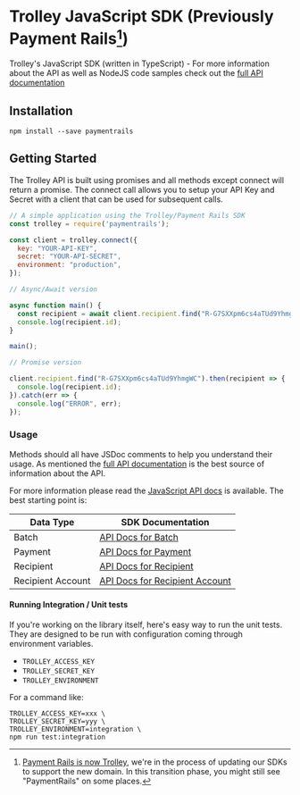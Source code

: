 # Trolley JavaScript SDK (Previously Payment Rails[^1])

Trolley's JavaScript SDK (written in TypeScript) - For more information about the API as well as NodeJS code samples check out the [full API documentation](https://docs.trolley.com)

[^1]: [Payment Rails is now Trolley](https://www.trolley.com/payment-rails-is-now-trolley-series-a), we're in the process of updating our SDKs to support the new domain. In this transition phase, you might still see "PaymentRails" on some places.

## Installation

    npm install --save paymentrails

## Getting Started

The Trolley API is built using promises and all methods except
connect will return a promise. The connect call allows you to setup
your API Key and Secret with a client that can be used for subsequent
calls.

```js
// A simple application using the Trolley/Payment Rails SDK
const trolley = require('paymentrails');

const client = trolley.connect({
  key: "YOUR-API-KEY",
  secret: "YOUR-API-SECRET",
  environment: "production",
});

// Async/Await version

async function main() {
  const recipient = await client.recipient.find("R-G7SXXpm6cs4aTUd9YhmgWC");
  console.log(recipient.id);
}

main();

// Promise version

client.recipient.find("R-G7SXXpm6cs4aTUd9YhmgWC").then(recipient => {
  console.log(recipient.id);
}).catch(err => {
  console.log("ERROR", err);
});

```

### Usage

Methods should all have JSDoc comments to help you understand their usage. As mentioned the [full API documentation](https://docs.trolley.com)
is the best source of information about the API.

For more information please read the [JavaScript API docs](https://github.com/PaymentRails/javascript-sdk/blob/master/docs/) is available. The best starting point is:

| Data Type | SDK Documentation |
| ----- | ----- |
| Batch | [API Docs for Batch](https://github.com/PaymentRails/javascript-sdk/blob/master/docs/classes/batchgateway.md) |
| Payment | [API Docs for Payment](https://github.com/PaymentRails/javascript-sdk/blob/master/docs/classes/paymentgateway.md) |
| Recipient | [API Docs for Recipient](https://github.com/PaymentRails/javascript-sdk/blob/master/docs/classes/recipientgateway.md) |
| Recipient Account | [API Docs for Recipient Account](https://github.com/PaymentRails/javascript-sdk/blob/master/docs/classes/recipientaccountgateway.md) |

#### Running Integration / Unit tests

If you're working on the library itself, here's easy way to run the unit tests. They are designed to be run with configuration coming through environment variables.

  * ``TROLLEY_ACCESS_KEY``
  * ``TROLLEY_SECRET_KEY``
  * ``TROLLEY_ENVIRONMENT``

For a command like:
    
    TROLLEY_ACCESS_KEY=xxx \
    TROLLEY_SECRET_KEY=yyy \
    TROLLEY_ENVIRONMENT=integration \
    npm run test:integration

